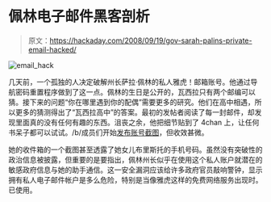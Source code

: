 # 佩林电子邮件黑客剖析

> 原文：<https://hackaday.com/2008/09/19/gov-sarah-palins-private-email-hacked/>

![](img/eb4926680850f3f6a514979206054806.png "email_hack")

几天前，一个孤独的人决定破解州长萨拉·佩林的私人雅虎！邮箱账号。他通过导航密码重置程序做到了这一点。佩林的生日是公开的，瓦西拉只有两个邮编可以猜。接下来的问题“你在哪里遇到你的配偶”需要更多的研究。他们在高中相遇，所以更多的猜测得出了“瓦西拉高中”的答案。最初的发帖者阅读了每一封邮件，却发现里面真的没有任何有趣的东西。沮丧之余，他把细节贴到了 4chan 上，让任何书呆子都可以试试。/b/成员们开始[发布账号截图](http://www.mahalo.com/Sarah_Palin_Email)，但收效甚微。

她的收件箱的一个截图甚至透露了她女儿布里斯托的手机号码。虽然没有突破性的政治信息被披露，但重要的是要指出，佩林州长似乎在使用这个私人账户就潜在的敏感政府信息与她的助手通信。这一安全漏洞应该给许多政府官员敲响警钟，显示拥有私人电子邮件帐户是多么危险，特别是当像雅虎这样的免费网络服务出现时。已使用。